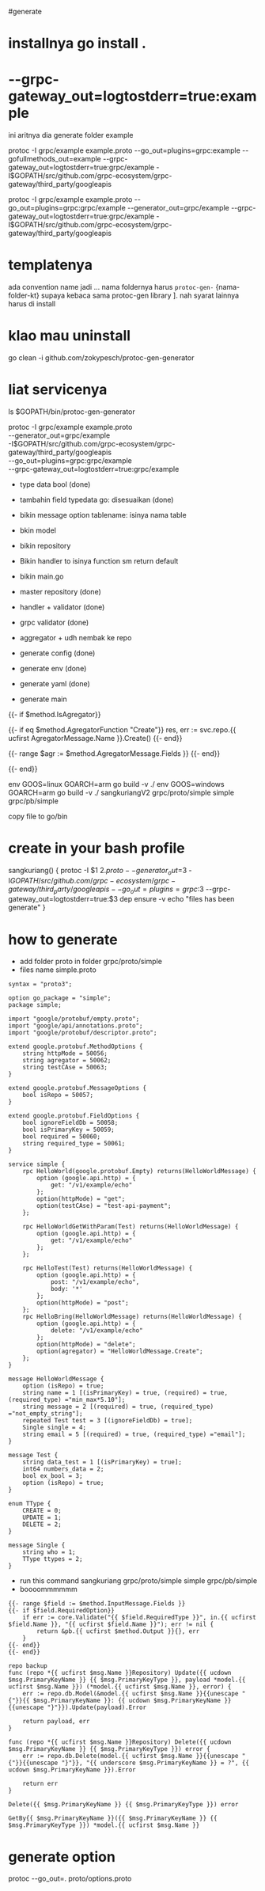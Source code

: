 #generate


# installnya go install .

# --grpc-gateway_out=logtostderr=true:example
ini aritnya dia generate folder example

protoc -I grpc/example example.proto --go_out=plugins=grpc:example --gofullmethods_out=example --grpc-gateway_out=logtostderr=true:grpc/example -I$GOPATH/src/github.com/grpc-ecosystem/grpc-gateway/third_party/googleapis 


protoc -I grpc/example example.proto --go_out=plugins=grpc:grpc/example --generator_out=grpc/example --grpc-gateway_out=logtostderr=true:grpc/example -I$GOPATH/src/github.com/grpc-ecosystem/grpc-gateway/third_party/googleapis 

# templatenya
ada convention name jadi ...
nama foldernya harus `protoc-gen-` {nama-folder-kt}
supaya kebaca sama protoc-gen library ].
nah syarat lainnya harus di install

# klao mau uninstall
go clean -i github.com/zokypesch/protoc-gen-generator

# liat servicenya
ls $GOPATH/bin/protoc-gen-generator

protoc -I grpc/example example.proto \
--generator_out=grpc/example \
-I$GOPATH/src/github.com/grpc-ecosystem/grpc-gateway/third_party/googleapis \
--go_out=plugins=grpc:grpc/example \
--grpc-gateway_out=logtostderr=true:grpc/example

- type data bool (done)
- tambahin field typedata go: disesuaikan (done)
- bikin message option tablename: isinya nama table
- bkin model
- bikin repository
- Bikin handler to isinya function sm return default
- bikin main.go

- master repository (done)
- handler + validator (done)
- grpc validator (done)
- aggregator + udh nembak ke repo
- generate config (done)
- generate env (done)
- generate yaml (done)
- generate main

{{- if $method.IsAgregator}}

{{- if eq $method.AgregatorFunction "Create"}}
	res, err := svc.repo.{{ ucfirst AgregatorMessage.Name }}.Create()
{{- end}}

{{- range $agr := $method.AgregatorMessage.Fields }}
{{- end}}

{{- end}}

env GOOS=linux GOARCH=arm go build -v ./
env GOOS=windows GOARCH=arm go build -v ./
sangkuriangV2 grpc/proto/simple simple grpc/pb/simple

copy file to go/bin

# create in your bash profile
sangkuriang() {
  protoc -I $1 $2.proto --generator_out=$3 -I$GOPATH/src/github.com/grpc-ecosystem/grpc-gateway/third_party/googleapis --go_out=plugins=grpc:$3 --grpc-gateway_out=logtostderr=true:$3
  dep ensure -v
  echo "files has been generate"
}

# how to generate
- add folder proto in folder grpc/proto/simple
- files name simple.proto
```
syntax = "proto3";

option go_package = "simple";
package simple;

import "google/protobuf/empty.proto";
import "google/api/annotations.proto";
import "google/protobuf/descriptor.proto";

extend google.protobuf.MethodOptions {
    string httpMode = 50056;
    string agregator = 50062;
    string testCAse = 50063;
}

extend google.protobuf.MessageOptions {
    bool isRepo = 50057;
}

extend google.protobuf.FieldOptions {
    bool ignoreFieldDb = 50058;
    bool isPrimaryKey = 50059;
    bool required = 50060;
    string required_type = 50061;
}

service simple {
    rpc HelloWorld(google.protobuf.Empty) returns(HelloWorldMessage) {
        option (google.api.http) = {
            get: "/v1/example/echo"
        };
        option(httpMode) = "get";
        option(testCAse) = "test-api-payment";
    };

    rpc HelloWorldGetWithParam(Test) returns(HelloWorldMessage) {
        option (google.api.http) = {
            get: "/v1/example/echo"
        };
    };

    rpc HelloTest(Test) returns(HelloWorldMessage) {
        option (google.api.http) = {
            post: "/v1/example/echo",
            body: '*'
        };
        option(httpMode) = "post";
    };
    rpc HelloBring(HelloWorldMessage) returns(HelloWorldMessage) {
        option (google.api.http) = {
            delete: "/v1/example/echo"
        };
        option(httpMode) = "delete";
        option(agregator) = "HelloWorldMessage.Create";
    };
}

message HelloWorldMessage {
    option (isRepo) = true;
    string name = 1 [(isPrimaryKey) = true, (required) = true, (required_type) ="min_max*5.10"];
    string message = 2 [(required) = true, (required_type) ="not_empty_string"];
    repeated Test test = 3 [(ignoreFieldDb) = true];
    Single single = 4;
    string email = 5 [(required) = true, (required_type) ="email"];
}

message Test {
    string data_test = 1 [(isPrimaryKey) = true];
    int64 numbers_data = 2;
    bool ex_bool = 3;
    option (isRepo) = true;
}

enum TType {
    CREATE = 0;
    UPDATE = 1;
    DELETE = 2;
}

message Single {
    string who = 1;
    TType ttypes = 2; 
}
```

- run this command
sangkuriang grpc/proto/simple simple grpc/pb/simple
- boooommmmmm


```
{{- range $field := $method.InputMessage.Fields }}
{{- if $field.RequiredOption}}
	if err := core.Validate("{{ $field.RequiredType }}", in.{{ ucfirst $field.Name }}, "{{ ucfirst $field.Name }}"); err != nil {
		return &pb.{{ ucfirst $method.Output }}{}, err
	}
{{- end}}
{{- end}}

repo backup
func (repo *{{ ucfirst $msg.Name }}Repository) Update({{ ucdown $msg.PrimaryKeyName }} {{ $msg.PrimaryKeyType }}, payload *model.{{ ucfirst $msg.Name }}) (*model.{{ ucfirst $msg.Name }}, error) {
	err := repo.db.Model(&model.{{ ucfirst $msg.Name }}{{unescape "{"}}{{ $msg.PrimaryKeyName }}: {{ ucdown $msg.PrimaryKeyName }}{{unescape "}"}}).Update(payload).Error

	return payload, err
}

func (repo *{{ ucfirst $msg.Name }}Repository) Delete({{ ucdown $msg.PrimaryKeyName }} {{ $msg.PrimaryKeyType }}) error {
	err := repo.db.Delete(model.{{ ucfirst $msg.Name }}{{unescape "{"}}{{unescape "}"}}, "{{ underscore $msg.PrimaryKeyName }} = ?", {{ ucdown $msg.PrimaryKeyName }}).Error

	return err
}

Delete({{ $msg.PrimaryKeyName }} {{ $msg.PrimaryKeyType }}) error

GetBy{{ $msg.PrimaryKeyName }}({{ $msg.PrimaryKeyName }} {{ $msg.PrimaryKeyType }}) *model.{{ ucfirst $msg.Name }}
```

# generate option
protoc --go_out=. proto/options.proto